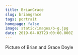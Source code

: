 ```yaml
---
title: BrianGrace
slug: briangrace
tags: portrait
homepage: false
image: static/images/b-g.jpg
date: 2019-04-03T23:00:00.000Z
---
```

Picture of Brian and Grace Doyle
